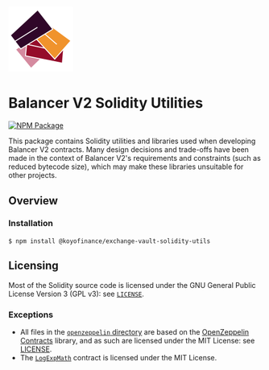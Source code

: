 # <img src="../../logo.svg" alt="Balancer" height="128px">

# Balancer V2 Solidity Utilities

[![NPM Package](https://img.shields.io/npm/v/@koyofinance/exchange-vault-solidity-utils.svg)](https://www.npmjs.org/package/@koyofinance/exchange-vault-solidity-utils)

This package contains Solidity utilities and libraries used when developing Balancer V2 contracts. Many design decisions and trade-offs have been made in the context of Balancer V2's requirements and constraints (such as reduced bytecode size), which may make these libraries unsuitable for other projects.

## Overview

### Installation

```console
$ npm install @koyofinance/exchange-vault-solidity-utils
```

## Licensing

Most of the Solidity source code is licensed under the GNU General Public License Version 3 (GPL v3): see [`LICENSE`](../../LICENSE).

### Exceptions

- All files in the [`openzeppelin` directory](./contracts/openzeppelin) are based on the [OpenZeppelin Contracts](https://github.com/OpenZeppelin/openzeppelin-contracts) library, and as such are licensed under the MIT License: see [LICENSE](./contracts/openzeppelin/LICENSE).
- The [`LogExpMath`](./contracts/math/LogExpMath.sol) contract is licensed under the MIT License.

